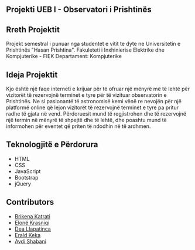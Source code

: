## Projekti UEB I - Observatori i Prishtinës


## Rreth Projektit
Projekt semestral i punuar nga studentet e vitit te dyte ne Universitetin e Prishtinës "Hasan Prishtina".
Fakuleteti i Inxhinierise Elektrike dhe Kompjuterike - FIEK
Departament: Kompjuterike
## Ideja Projektit

Kjo është një faqe interneti e krijuar për të ofruar një mënyrë më të lehtë për vizitorët të rezervojnë terminet e tyre për të vizituar observatorin e Prishtinës. Ne si pasionantë të astronomisë kemi vënë re nevojën për një platformë online që lejon vizitorët të rezervojnë terminet e tyre pa pritur radhe të gjata në vend. Përdoruesit mund të regjistrohen dhe të rezervojnë një termin në mënyrë të shpejtë dhe të lehtë, dhe poashtu mund të informohen për eventet që priten të ndodhin në të ardhmen.

## Teknologjitë e Përdorura

- HTML
- CSS
- JavaScript
- Bootstrap
- jQuery

## Contributors
* [Brikena Katrati](https://github.com/brikenakastrati)
* [Elonë Krasniqi](https://github.com/elonekrasniqi)
* [Dea Llapatinca](https://github.com/ll-dea)
* [Erald Keka](https://github.com/Aldialdiqw)
* [Avdi Shabani](https://github.com/AvdiShabani)
